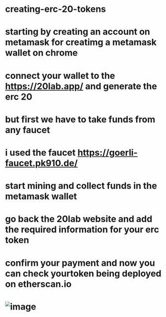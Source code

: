 # creating-erc-20-tokens
# starting by creating an account on metamask for creatimg a metamask wallet on chrome
# connect your wallet to the https://20lab.app/ and generate the erc 20
# but first we have to take funds from any faucet 
# i used the  faucet  https://goerli-faucet.pk910.de/ 
# start mining and collect funds in the metamask wallet 
# go back the 20lab website and add the required information for your erc token
# confirm your payment and now you can check yourtoken being deployed on etherscan.io
# ![image](https://github.com/Pragati2004/creating-erc-20-tokens/assets/136255711/2db38d4b-637e-4d47-943e-8562430853d6)
